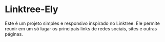 # Linktree-Ely
Este é um projeto simples e responsivo inspirado no Linktree. Ele permite reunir em um só lugar os principais links de redes sociais, sites e outras páginas.
